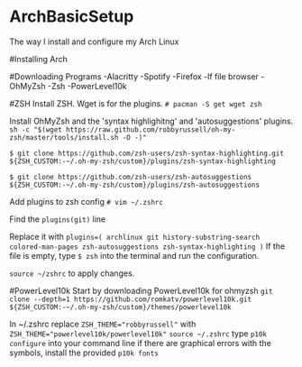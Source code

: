 # ArchBasicSetup
The way I install and configure my Arch Linux

#Installing Arch

#Downloading Programs
-Alacritty
-Spotify
-Firefox
-lf file browser
-OhMyZsh
-Zsh
-PowerLevel10k

#ZSH
Install ZSH. Wget is for the plugins.
`# pacman -S get wget zsh`

Install OhMyZsh and the 'syntax highlighitng' and 'autosuggestions' plugins.
`sh -c "$(wget https://raw.github.com/robbyrussell/oh-my-zsh/master/tools/install.sh -O -)"`

`$ git clone https://github.com/zsh-users/zsh-syntax-highlighting.git ${ZSH_CUSTOM:-~/.oh-my-zsh/custom}/plugins/zsh-syntax-highlighting`

`$ git clone https://github.com/zsh-users/zsh-autosuggestions ${ZSH_CUSTOM:-~/.oh-my-zsh/custom}/plugins/zsh-autosuggestions`

Add plugins to zsh config
`# vim ~/.zshrc`

Find the `plugins(git)` line

Replace it with `plugins=(
    archlinux
    git
    history-substring-search
    colored-man-pages
    zsh-autosuggestions
    zsh-syntax-highlighting
)`
If the file is empty, type `$ zsh` into the terminal and run the configuration.

`source ~/zshrc` to apply changes.

#PowerLevel10k
Start by downloading PowerLevel10k for ohmyzsh
`git clone --depth=1 https://github.com/romkatv/powerlevel10k.git ${ZSH_CUSTOM:-~/.oh-my-zsh/custom}/themes/powerlevel10k`

In ~/.zshrc
replace `ZSH_THEME="robbyrussell"`
with `ZSH_THEME="powerlevel10k/powerlevel10k"`
`source ~/.zshrc`
type `p10k configure` into your command line
if there are graphical errors with the symbols, install the provided `p10k fonts`
